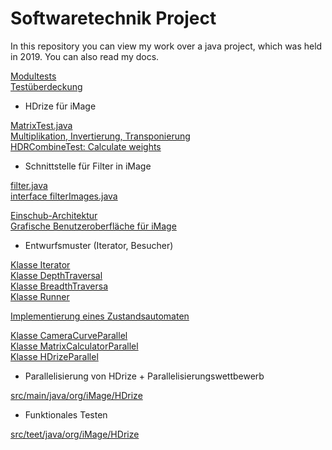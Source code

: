 # Softwaretechnik Project

In this repository you can view my work over a java project, which was held in 2019. You can also read my docs.

[Modultests](https://github.com/gil612/Softwaretechnik_2019/blob/main/Softwaretechnik_KIT/src/test/java/org/jis/generator/GeneratorTest.java)<br>
[Testüberdeckung](https://github.com/gil612/Softwaretechnik_2019/blob/main/Softwaretechnik_KIT/src/test/java/org/jis/generator/CoverageGeneratorTest.java)<br>


- HDrize für iMage

[MatrixTest.java](https://github.com/gil612/Softwaretechnik_2019/blob/main/Softwaretechnik_KIT/src/test/java/org/iMage/HDrize/matrix/MatrixTest.java)<br>
[Multiplikation, Invertierung, Transponierung](https://github.com/gil612/Softwaretechnik_2019/blob/main/Softwaretechnik_KIT/src/test/java/org/iMage/HDrize/matrix/MatrixCalculatorTest.java)<br>
[HDRCombineTest: Calculate weights](https://github.com/gil612/Softwaretechnik_2019/blob/main/Softwaretechnik_KIT/src/test/java/org/iMage/HDrize/HDRCombineTest.java)<br>

- Schnittstelle für Filter in iMage

[filter.java](https://github.com/gil612/Softwaretechnik_2019/blob/main/Softwaretechnik_KIT/src/main/java/org/iMage/filter/filter.java)<br>
[interface filterImages.java](https://github.com/gil612/Softwaretechnik_2019/blob/main/Softwaretechnik_KIT/src/main/java/org/iMage/filter/filterImages.java)<br>

[Einschub-Architektur](https://github.com/gil612/Softwaretechnik_2019/blob/main/Softwaretechnik_KIT/src/main/java/Instagrim.java)<br>
[Grafische Benutzeroberfläche für iMage](https://github.com/gil612/Softwaretechnik_2019/blob/main/Softwaretechnik_KIT/src/main/java/org/iMage/iCatcher/MainiCatcher.java)

- Entwurfsmuster (Iterator, Besucher)

[Klasse Iterator](https://github.com/gil612/Softwaretechnik_2019/blob/main/Softwaretechnik_KIT/src/main/java/org/iMage/treeTraversal/traverser/Traversal.java)<br>
[Klasse DepthTraversal](https://github.com/gil612/Softwaretechnik_2019/blob/main/Softwaretechnik_KIT/src/main/java/org/iMage/treeTraversal/model/DepthTraversal.java)<br>
[Klasse BreadthTraversa](https://github.com/gil612/Softwaretechnik_2019/blob/main/Softwaretechnik_KIT/src/main/java/org/iMage/treeTraversal/model/BreadthTraversal.java)<br>
[Klasse Runner](https://github.com/gil612/Softwaretechnik_2019/blob/main/Softwaretechnik_KIT/src/main/java/org/iMage/treeTraversal/runners/Runner.java)<br>

[Implementierung eines Zustandsautomaten](https://github.com/gil612/Softwaretechnik_2019/blob/main/Softwaretechnik_KIT/src/main/java/org/iMage/iLonghDe/CoffeeMachine.java)<br>

[Klasse CameraCurveParallel](https://github.com/gil612/Softwaretechnik_2019/blob/main/Softwaretechnik_KIT/src/main/java/org/iMage/HDrize/CameraCurveParallel.java)<br>
[Klasse MatrixCalculatorParallel](https://github.com/gil612/Softwaretechnik_2019/blob/main/Softwaretechnik_KIT/src/main/java/org/iMage/HDrize/matrix/MatrixCalculatorParallel.java)<br>
[Klasse HDrizeParallel](https://github.com/gil612/Softwaretechnik_2019/blob/main/Softwaretechnik_KIT/src/main/java/org/iMage/HDrize/HDrizeParallel.java)<br>


- Parallelisierung von HDrize + Parallelisierungswettbewerb
  
[src/main/java/org/iMage/HDrize](https://github.com/gil612/Softwaretechnik_2019/tree/main/Softwaretechnik_KIT/src/main/java/org/iMage/HDrize)<br>

- Funktionales Testen

[src/teet/java/org/iMage/HDrize](https://github.com/gil612/Softwaretechnik_2019/tree/main/Softwaretechnik_KIT/src/test/java/org/iMage/HDrize)<br>








